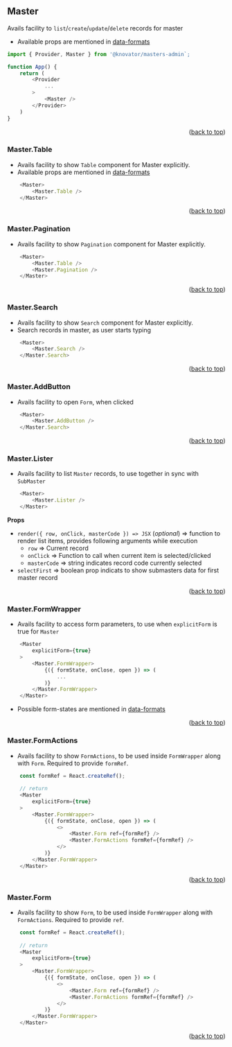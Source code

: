 <div id="top"></div>

## Master
Avails facility to `list`/`create`/`update`/`delete` records for master
- Available props are mentioned in [data-formats](data-formats.md) 
```js
import { Provider, Master } from '@knovator/masters-admin`;

function App() {
    return (
        <Provider
            ...
        >
            <Master />
        </Provider>
    )
}
```
<p align="right">(<a href="#top">back to top</a>)</p>

### Master.Table
- Avails facility to show `Table` component for Master explicitly.
- Available props are mentioned in [data-formats](data-formats.md) 
```js
    <Master>
        <Master.Table />
    </Master>
```
<p align="right">(<a href="#top">back to top</a>)</p>

### Master.Pagination
- Avails facility to show `Pagination` component for Master explicitly.
```js
    <Master>
        <Master.Table />
        <Master.Pagination />
    </Master>
```
<p align="right">(<a href="#top">back to top</a>)</p>

### Master.Search
- Avails facility to show `Search` component for Master explicitly.
- Search records in master, as user starts typing
```js
    <Master>
        <Master.Search />
    </Master.Search>
```
<p align="right">(<a href="#top">back to top</a>)</p>

### Master.AddButton
- Avails facility to open `Form`, when clicked
```js
    <Master>
        <Master.AddButton />
    </Master.Search>
```
<p align="right">(<a href="#top">back to top</a>)</p>

### Master.Lister
- Avails facility to list `Master` records, to use together in sync with `SubMaster`
```js
    <Master>
        <Master.Lister />
    </Master>
``` 

**Props**
- `render({ row, onClick, masterCode }) => JSX` (*optional*) => function to render list items, provides following arguments while execution
    - `row` => Current record
    - `onClick` => Function to call when current item is selected/clicked
    - `masterCode` => string indicates record code currently selected
- `selectFirst` => boolean prop indicats to show submasters data for first master record
<p align="right">(<a href="#top">back to top</a>)</p>

### Master.FormWrapper
- Avails facility to access form parameters, to use when `explicitForm` is true for `Master`
```js
    <Master
        explicitForm={true}
    >
        <Master.FormWrapper>
            {({ formState, onClose, open }) => (
                ...
            )}
        </Master.FormWrapper>
    </Master>
```
- Possible form-states are mentioned in [data-formats](data-formats.md)
<p align="right">(<a href="#top">back to top</a>)</p>

### Master.FormActions
- Avails facility to show `FormActions`, to be used inside `FormWrapper` along with `Form`. Required to provide `formRef`.
```js
    const formRef = React.createRef();
    
    // return
    <Master
        explicitForm={true}
    >
        <Master.FormWrapper>
            {({ formState, onClose, open }) => (
                <>
                    <Master.Form ref={formRef} />
                    <Master.FormActions formRef={formRef} />
                </>
            )}
        </Master.FormWrapper>
    </Master>
``` 
<p align="right">(<a href="#top">back to top</a>)</p>

### Master.Form
- Avails facility to show `Form`, to be used inside `FormWrapper` along with `FormActions`. Required to provide `ref`.
```js
    const formRef = React.createRef();
    
    // return
    <Master
        explicitForm={true}
    >
        <Master.FormWrapper>
            {({ formState, onClose, open }) => (
                <>
                    <Master.Form ref={formRef} />
                    <Master.FormActions formRef={formRef} />
                </>
            )}
        </Master.FormWrapper>
    </Master>
```
<p align="right">(<a href="#top">back to top</a>)</p>